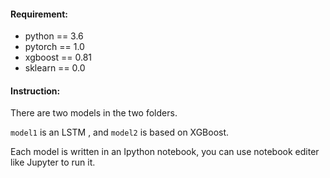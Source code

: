 #### **Requirement:**

- python == 3.6
- pytorch == 1.0
- xgboost == 0.81
- sklearn == 0.0



#### Instruction:

There are two models in the two folders.

`model1` is an LSTM , and `model2` is based on XGBoost.

Each model is written in an Ipython notebook, you can use notebook editer like Jupyter to run it. 

